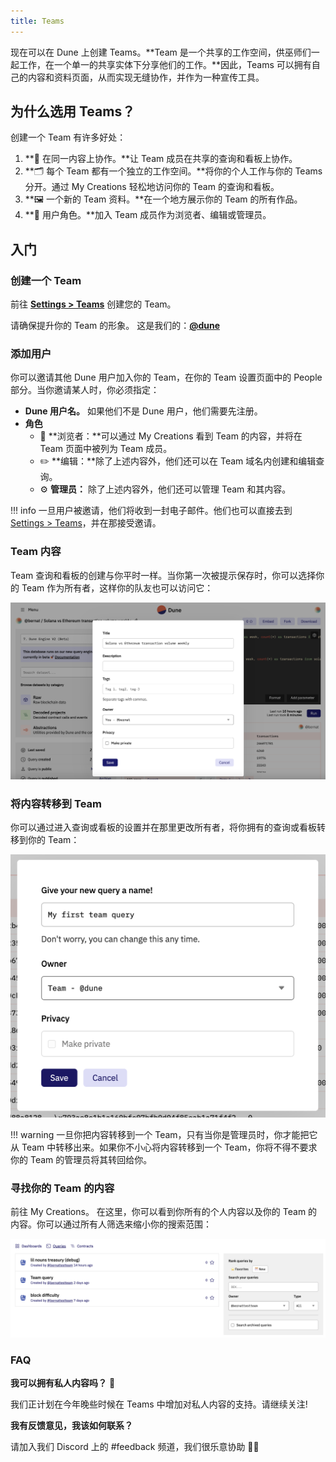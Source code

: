 ```yaml
---
title: Teams
---
```


现在可以在 Dune 上创建 Teams。**Team 是一个共享的工作空间，供巫师们一起工作，在一个单一的共享实体下分享他们的工作。**因此，Teams 可以拥有自己的内容和资料页面，从而实现无缝协作，并作为一种宣传工具。

## 为什么选用 Teams？

创建一个 Team 有许多好处：

1. **🤝 在同一内容上协作。**让 Team 成员在共享的查询和看板上协作。
2. **🗂 每个 Team 都有一个独立的工作空间。**将你的个人工作与你的 Teams 分开。通过 My Creations 轻松地访问你的 Team 的查询和看板。
3. **🖼 一个新的 Team 资料。**在一个地方展示你的 Team 的所有作品。
4. **👥 用户角色。**加入 Team 成员作为浏览者、编辑或管理员。

## 入门

### 创建一个 Team

前往 [**Settings > Teams**](https://dune.com/settings/teams) 创建您的 Team。    

请确保提升你的 Team 的形象。 这是我们的：[**@dune**](https://dune.com/dune)

### 添加用户

你可以邀请其他 Dune 用户加入你的 Team，在你的 Team 设置页面中的 People 部分。当你邀请某人时，你必须指定：

* **Dune 用户名。** 如果他们不是 Dune 用户，他们需要先注册。
* **角色**
    - 👀 **浏览者：**可以通过 My Creations 看到 Team 的内容，并将在 Team 页面中被列为 Team 成员。
    - ✏️ **编辑：**除了上述内容外，他们还可以在 Team 域名内创建和编辑查询。
    - ⚙️ **管理员：** 除了上述内容外，他们还可以管理 Team 和其内容。

!!! info
    一旦用户被邀请，他们将收到一封电子邮件。他们也可以直接去到 [Settings > Teams](https://dune.com/settings/teams)，并在那接受邀请。

### Team 内容

Team 查询和看板的创建与你平时一样。当你第一次被提示保存时，你可以选择你的 Team 作为所有者，这样你的队友也可以访问它：

![Team content](images/teams-1.png)

### 将内容转移到 Team

你可以通过进入查询或看板的设置并在那里更改所有者，将你拥有的查询或看板转移到你的 Team：

![Transferring content](images/teams-2.png)

!!! warning
    一旦你把内容转移到一个 Team，只有当你是管理员时，你才能把它从 Team 中转移出来。如果你不小心将内容转移到一个 Team，你将不得不要求你的 Team 的管理员将其转回给你。

### 寻找你的 Team 的内容

前往 My Creations。 在这里，你可以看到你所有的个人内容以及你的 Team 的内容。你可以通过所有人筛选来缩小你的搜索范围：

![Finding your Team's content](images/teams-3.png)

### FAQ

**我可以拥有私人内容吗？** 🥷

我们正计划在今年晚些时候在 Teams 中增加对私人内容的支持。请继续关注!

**我有反馈意见，我该如何联系？**

请加入我们 Discord 上的 #feedback 频道，我们很乐意协助 🙇‍♂️
